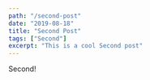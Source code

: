 ```yaml
---
path: "/second-post"
date: "2019-08-18"
title: "Second Post"
tags: ["Second"]
excerpt: "This is a cool Second post"
---
```


Second!
